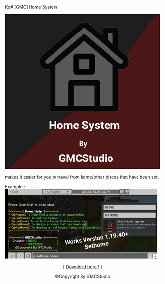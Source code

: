 Ko# [GMC] Home System

![](pack_icon.png?raw=true)

makes it easier for you to travel from home/other places that have been set.

Example :
![](thumbnail.png?raw=true)

<p align="center">[ <a href="https://GMCStudio.ddna.net/">Download here !</a> ]</p>

<p align="center">©Copyright By GMCStudio</p>
